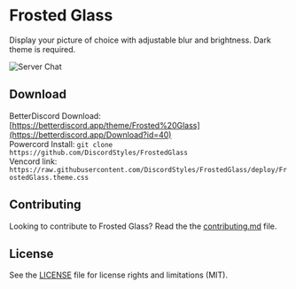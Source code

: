
# Frosted Glass

Display your picture of choice with adjustable blur and brightness. Dark theme is required.

![Server Chat](https://i.imgur.com/sUlg8ff.png)

## Download

BetterDiscord Download: [https://betterdiscord.app/theme/Frosted%20Glass](https://betterdiscord.app/Download?id=40)  
Powercord Install: `git clone https://github.com/DiscordStyles/FrostedGlass`  
Vencord link: `https://raw.githubusercontent.com/DiscordStyles/FrostedGlass/deploy/FrostedGlass.theme.css`

## Contributing

Looking to contribute to Frosted Glass? Read the the [contributing.md](https://github.com/DiscordStyles/FrostedGlass/blob/master/CONTRIBUTING.md) file.

## License

See the [LICENSE](https://github.com/DiscordStyles/FrostedGlass/blob/master/LICENSE.md) file for license rights and limitations (MIT).
